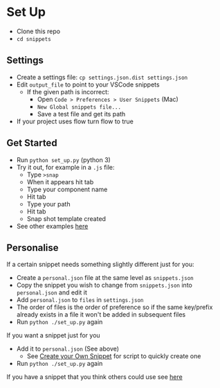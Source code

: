 # Set Up

- Clone this repo
- `cd snippets`

## Settings

- Create a settings file: `cp settings.json.dist settings.json`
- Edit `output_file` to point to your VSCode snippets
  - If the given path is incorrect:
    - Open `Code > Preferences > User Snippets` (Mac)
    - `New Global snippets file...`
    - Save a test file and get its path
- If your project uses flow turn flow to true

## Get Started

- Run `python set_up.py` (python 3)
- Try it out, for example in a `.js` file:
  - Type `>snap`
  - When it appears hit tab
  - Type your component name
  - Hit tab
  - Type your path
  - Hit tab
  - Snap shot template created
- See other examples [here](./contents.md)

## Personalise

If a certain snippet needs something slightly different just for you:

- Create a `personal.json` file at the same level as `snippets.json`
- Copy the snippet you wish to change from `snippets.json` into `personal.json` and edit it
- Add `personal.json` to `files` in `settings.json`
- The order of files is the order of preference so if the same key/prefix already exists in a file it won't be added in subsequent files
- Run `python ./set_up.py` again


If you want a snippet just for you

- Add it to `personal.json` (See above)
  - See [Create your Own Snippet](./create.md#Creating) for script to quickly create one
- Run `python ./set_up.py` again


If you have a snippet that you think others could use see [here](./create.md)
